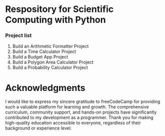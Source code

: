 # Respository for Scientific Computing with Python  
### Project list
1. Build an Arithmetic Formatter Project
2. Build a Time Calculator Project  
3. Build a Budget App Project  
4. Build a Polygon Area Calculator Project  
5. Build a Probability Calculator Project  
# Acknowledgments
I would like to express my sincere gratitude to freeCodeCamp for providing such a valuable platform for learning and growth. The comprehensive curriculum, community support, and hands-on projects have significantly contributed to my development as a programmer. Thank you for making high-quality education accessible to everyone, regardless of their background or experience level.
